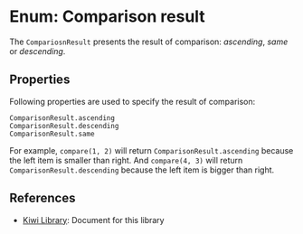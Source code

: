 # Enum: Comparison result

The `CompariosnResult` presents the result of comparison: *ascending*, *same* or *descending*.

## Properties
Following properties are used to specify the result of comparison:
````
ComparisonResult.ascending
ComparisonResult.descending
ComparisonResult.same
````
For example, `compare(1, 2)` will return `ComparisonResult.ascending` because the left item is smaller than right.
And `compare(4, 3)` will return `ComparisonResult.descending` because the left item is bigger than right.

## References
* [Kiwi Library](https://github.com/steelwheels/KiwiScript/blob/master/KiwiLibrary/Document/Library.md): Document for this library
